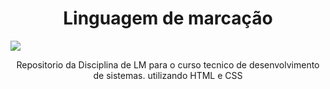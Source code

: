 <h1 align="center">Linguagem de marcação</h1>
<img src="https://www.tremplin-numerique.org/wp-content/uploads/2021/08/1629136302_Quest-ce-quun-langage-de-balisage.jpg">
<p align="center">Repositorio da Disciplina de LM para o curso tecnico de desenvolvimento de sistemas. utilizando HTML e CSS</p>
